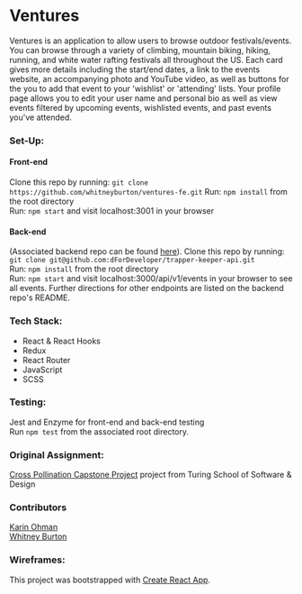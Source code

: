 # Ventures
Ventures is an application to allow users to browse outdoor festivals/events. You can browse through a variety of climbing, mountain biking, hiking, running, and white water rafting festivals all throughout the US. Each card gives more details including the start/end dates, a link to the events website, an accompanying photo and YouTube video, as well as buttons for the you to add that event to your 'wishlist' or 'attending' lists. Your profile page allows you to edit your user name and personal bio as well as view events filtered by upcoming events, wishlisted events, and past events you've attended. 

### Set-Up:   
#### Front-end  
Clone this repo by running: `git clone https://github.com/whitneyburton/ventures-fe.git`
Run: `npm install` from the root directory  
Run: `npm start` and visit localhost:3001 in your browser  

#### Back-end
(Associated backend repo can be found [here](https://github.com/mgoodhart5/ventures-be)).
Clone this repo by running: `git clone git@github.com:dForDeveloper/trapper-keeper-api.git`  
Run: `npm install` from the root directory  
Run: `npm start` and visit localhost:3000/api/v1/events in your browser to see all events.
Further directions for other endpoints are listed on the backend repo's README.

### Tech Stack:
* React & React Hooks
* Redux
* React Router
* JavaScript
* SCSS

### Testing:
Jest and Enzyme for front-end and back-end testing  
Run `npm test` from the associated root directory.

### Original Assignment: 
[Cross Pollination Capstone Project](http://frontend.turing.io/projects/capstone.html) project from Turing School of Software & Design

### Contributors
[Karin Ohman](https://github.com/kaohman)  
[Whitney Burton](https://github.com/whitneyburton) 

### Wireframes:
<!-- ![Ventures wireframes]() -->

This project was bootstrapped with [Create React App](https://github.com/facebook/create-react-app).